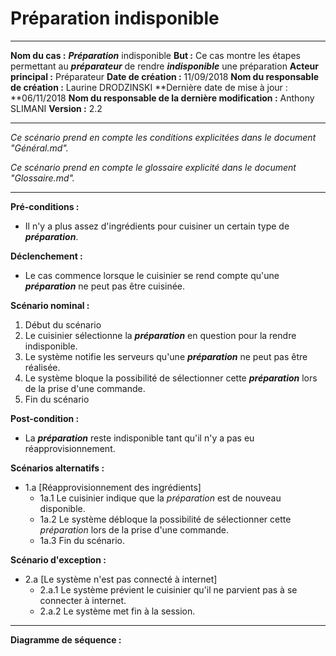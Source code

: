 # Préparation indisponible

------

**Nom du cas :** ***Préparation*** indisponible
**But :** Ce cas montre les étapes permettant au ***préparateur*** de rendre ***indisponible*** une préparation
**Acteur principal :** Préparateur
**Date de création :** 11/09/2018
**Nom du responsable de création :** Laurine DRODZINSKI
**Dernière date de mise à jour : **06/11/2018
**Nom du responsable de la dernière modification :** Anthony SLIMANI
**Version :** 2.2

------

*Ce scénario prend en compte les conditions explicitées dans le document "Général.md".*

*Ce scénario prend en compte le glossaire explicité dans le document "Glossaire.md".*

------

**Pré-conditions :**  

- Il n'y a plus assez d'ingrédients pour cuisiner un certain type de ***préparation***.  

**Déclenchement :** 

- Le cas commence lorsque le cuisinier se rend compte qu'une ***préparation*** ne peut pas être cuisinée. 

**Scénario nominal :**  

1. Début du scénario
2. Le cuisinier sélectionne la ***préparation*** en question pour la rendre indisponible.  
3. Le système notifie les serveurs qu'une ***préparation*** ne peut pas être réalisée.  
4. Le système bloque la possibilité de sélectionner cette ***préparation*** lors de la prise d'une commande.
5. Fin du scénario

**Post-condition :**

- La ***préparation*** reste indisponible tant qu'il n'y a pas eu réapprovisionnement.  

**Scénarios alternatifs :**  

- 1.a [Réapprovisionnement des ingrédients]
  - 1a.1 Le cuisinier indique que la *préparation* est de nouveau disponible.
  - 1a.2 Le système débloque la possibilité de sélectionner cette *préparation* lors de la prise d'une commande.
  - 1a.3 Fin du scénario.

**Scénario d'exception :**  

- 2.a [Le système n'est pas connecté à internet]
  - 2.a.1 Le système prévient le cuisinier qu'il ne parvient pas à se connecter à internet.
  - 2.a.2 Le système met fin à la session.  

------

**Diagramme de séquence :**




